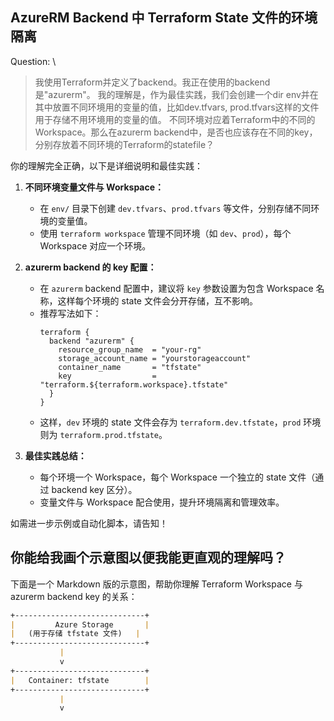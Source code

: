 ## AzureRM Backend 中 Terraform State 文件的环境隔离

Question: \
> 我使用Terraform并定义了backend。我正在使用的backend是"azurerm"。
> 我的理解是，作为最佳实践，我们会创建一个dir env并在其中放置不同环境用的变量的值，比如dev.tfvars, prod.tfvars这样的文件用于存储不用环境用的变量的值。
> 不同环境对应着Terraform中的不同的Workspace。那么在azurerm backend中，是否也应该存在不同的key，分别存放着不同环境的Terraform的statefile？

你的理解完全正确，以下是详细说明和最佳实践：

1. **不同环境变量文件与 Workspace：**
   - 在 `env/` 目录下创建 `dev.tfvars`、`prod.tfvars` 等文件，分别存储不同环境的变量值。
   - 使用 `terraform workspace` 管理不同环境（如 `dev`、`prod`），每个 Workspace 对应一个环境。

2. **azurerm backend 的 key 配置：**
   - 在 `azurerm` backend 配置中，建议将 `key` 参数设置为包含 Workspace 名称，这样每个环境的 state 文件会分开存储，互不影响。
   - 推荐写法如下：
     ```hcl
     terraform {
       backend "azurerm" {
         resource_group_name  = "your-rg"
         storage_account_name = "yourstorageaccount"
         container_name       = "tfstate"
         key                  = "terraform.${terraform.workspace}.tfstate"
       }
     }
     ```
   - 这样，`dev` 环境的 state 文件会存为 `terraform.dev.tfstate`，`prod` 环境则为 `terraform.prod.tfstate`。

3. **最佳实践总结：**
   - 每个环境一个 Workspace，每个 Workspace 一个独立的 state 文件（通过 backend key 区分）。
   - 变量文件与 Workspace 配合使用，提升环境隔离和管理效率。

如需进一步示例或自动化脚本，请告知！

## 你能给我画个示意图以便我能更直观的理解吗？

下面是一个 Markdown 版的示意图，帮助你理解 Terraform Workspace 与 azurerm backend key 的关系：

```markdown
+-----------------------------+
|         Azure Storage       |
|   (用于存储 tfstate 文件)   |
+-----------------------------+
           |
           v
+-----------------------------+
|   Container: tfstate        |
+-----------------------------+
           |
           v
